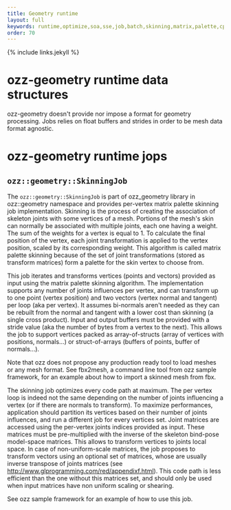 ```yaml
---
title: Geometry runtime
layout: full
keywords: runtime,optimize,soa,sse,job,batch,skinning,matrix,palette,cpu,opengl,directx,webgl
order: 70
---
```


{% include links.jekyll %}

ozz-geometry runtime data structures
====================================

ozz-geometry doesn't provide nor impose a format for geometry processing. Jobs relies on float buffers and strides in order to be mesh data format agnostic.

ozz-geometry runtime jops
==========================

`ozz::geometry::SkinningJob`
----------------------------

The `ozz::geometry::SkinningJob` is part of ozz_geometry library in ozz::geometry namespace and provides per-vertex matrix palette skinning job implementation. Skinning is the process of creating the association of skeleton joints with some vertices of a mesh. Portions of the mesh's skin can normally be associated with multiple joints, each one having a weight. The sum of the weights for a vertex is equal to 1. To calculate the final position of the vertex, each joint transformation is applied to the vertex position, scaled by its corresponding weight. This algorithm is called matrix palette skinning because of the set of joint transformations (stored as transform matrices) form a palette for the skin vertex to choose from.

This job iterates and transforms vertices (points and vectors) provided as input using the matrix palette skinning algorithm. The implementation supports any number of joints influences per vertex, and can transform up to one point (vertex position) and two vectors (vertex normal and tangent) per loop (aka per vertex). It assumes bi-normals aren't needed as they can be rebuilt from the normal and tangent with a lower cost than skinning (a single cross product). Input and output buffers must be provided with a stride value (aka the number of bytes from a vertex to the next). This allows the job to support vertices packed as array-of-structs (array of vertices with positions, normals...) or struct-of-arrays (buffers of points, buffer of normals...).

Note that ozz does not propose any production ready tool to load meshes or any mesh format. See fbx2mesh, a command line tool from ozz sample framework, for an example about how to import a skinned mesh from fbx.

The skinning job optimizes every code path at maximum. The per vertex loop is indeed not the same depending on the number of joints influencing a vertex (or if there are normals to transform). To maximize performances, application should partition its vertices based on their number of joints influences, and run a different job for every vertices set. Joint matrices are accessed using the per-vertex joints indices provided as input. These matrices must be pre-multiplied with the inverse of the skeleton bind-pose model-space matrices. This allows to transform vertices to joints local space. In case of non-uniform-scale matrices, the job proposes to transform vectors using an optional set of matrices, whose are usually inverse transpose of joints matrices (see http://www.glprogramming.com/red/appendixf.html). This code path is less efficient than the one without this matrices set, and should only be used when input matrices have non uniform scaling or shearing.

See ozz sample framework for an example of how to use this job. 